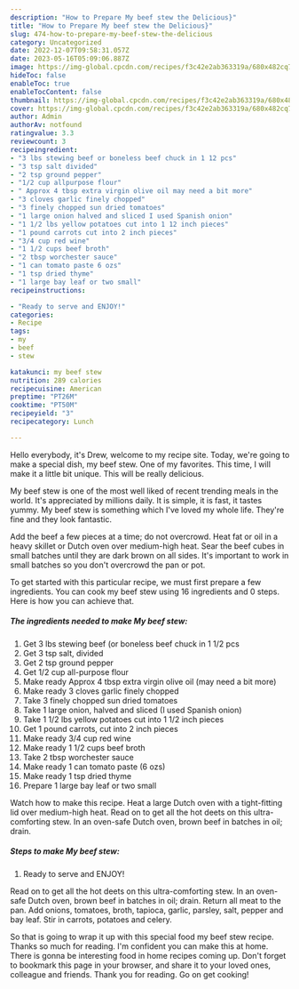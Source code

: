 ```yaml
---
description: "How to Prepare My beef stew the Delicious}"
title: "How to Prepare My beef stew the Delicious}"
slug: 474-how-to-prepare-my-beef-stew-the-delicious
category: Uncategorized
date: 2022-12-07T09:58:31.057Z
date: 2023-05-16T05:09:06.887Z
image: https://img-global.cpcdn.com/recipes/f3c42e2ab363319a/680x482cq70/my-beef-stew-recipe-main-photo.jpg
hideToc: false
enableToc: true
enableTocContent: false
thumbnail: https://img-global.cpcdn.com/recipes/f3c42e2ab363319a/680x482cq70/my-beef-stew-recipe-main-photo.jpg
cover: https://img-global.cpcdn.com/recipes/f3c42e2ab363319a/680x482cq70/my-beef-stew-recipe-main-photo.jpg
author: Admin
authorAv: notfound
ratingvalue: 3.3
reviewcount: 3
recipeingredient:
- "3 lbs stewing beef or boneless beef chuck in 1 12 pcs"
- "3 tsp salt divided"
- "2 tsp ground pepper"
- "1/2 cup allpurpose flour"
- " Approx 4 tbsp extra virgin olive oil may need a bit more"
- "3 cloves garlic finely chopped"
- "3 finely chopped sun dried tomatoes"
- "1 large onion halved and sliced I used Spanish onion"
- "1 1/2 lbs yellow potatoes cut into 1 12 inch pieces"
- "1 pound carrots cut into 2 inch pieces"
- "3/4 cup red wine"
- "1 1/2 cups beef broth"
- "2 tbsp worchester sauce"
- "1 can tomato paste 6 ozs"
- "1 tsp dried thyme"
- "1 large bay leaf or two small"
recipeinstructions:

- "Ready to serve and ENJOY!"
categories:
- Recipe
tags:
- my
- beef
- stew

katakunci: my beef stew 
nutrition: 289 calories
recipecuisine: American
preptime: "PT26M"
cooktime: "PT50M"
recipeyield: "3"
recipecategory: Lunch

---
```



Hello everybody, it's Drew, welcome to my recipe site. Today, we're going to make a special dish, my beef stew. One of my favorites. This time, I will make it a little bit unique. This will be really delicious.

My beef stew is one of the most well liked of recent trending meals in the world. It's appreciated by millions daily. It is simple, it is fast, it tastes yummy. My beef stew is something which I've loved my whole life. They're fine and they look fantastic.

Add the beef a few pieces at a time; do not overcrowd. Heat fat or oil in a heavy skillet or Dutch oven over medium-high heat. Sear the beef cubes in small batches until they are dark brown on all sides. It&#39;s important to work in small batches so you don&#39;t overcrowd the pan or pot.


To get started with this particular recipe, we must first prepare a few ingredients. You can cook my beef stew using 16 ingredients and 0 steps. Here is how you can achieve that.

<!--inarticleads1-->

##### The ingredients needed to make My beef stew:

1. Get 3 lbs stewing beef (or boneless beef chuck in 1 1/2 pcs
1. Get 3 tsp salt, divided
1. Get 2 tsp ground pepper
1. Get 1/2 cup all-purpose flour
1. Make ready  Approx 4 tbsp extra virgin olive oil (may need a bit more)
1. Make ready 3 cloves garlic finely chopped
1. Take 3 finely chopped sun dried tomatoes
1. Take 1 large onion, halved and sliced (I used Spanish onion)
1. Take 1 1/2 lbs yellow potatoes cut into 1 1/2 inch pieces
1. Get 1 pound carrots, cut into 2 inch pieces
1. Make ready 3/4 cup red wine
1. Make ready 1 1/2 cups beef broth
1. Take 2 tbsp worchester sauce
1. Make ready 1 can tomato paste (6 ozs)
1. Make ready 1 tsp dried thyme
1. Prepare 1 large bay leaf or two small


Watch how to make this recipe. Heat a large Dutch oven with a tight-fitting lid over medium-high heat. Read on to get all the hot deets on this ultra-comforting stew. In an oven-safe Dutch oven, brown beef in batches in oil; drain. 

<!--inarticleads2-->

##### Steps to make My beef stew:


1. Ready to serve and ENJOY!

Read on to get all the hot deets on this ultra-comforting stew. In an oven-safe Dutch oven, brown beef in batches in oil; drain. Return all meat to the pan. Add onions, tomatoes, broth, tapioca, garlic, parsley, salt, pepper and bay leaf. Stir in carrots, potatoes and celery. 

So that is going to wrap it up with this special food my beef stew recipe. Thanks so much for reading. I'm confident you can make this at home. There is gonna be interesting food in home recipes coming up. Don't forget to bookmark this page in your browser, and share it to your loved ones, colleague and friends. Thank you for reading. Go on get cooking!
